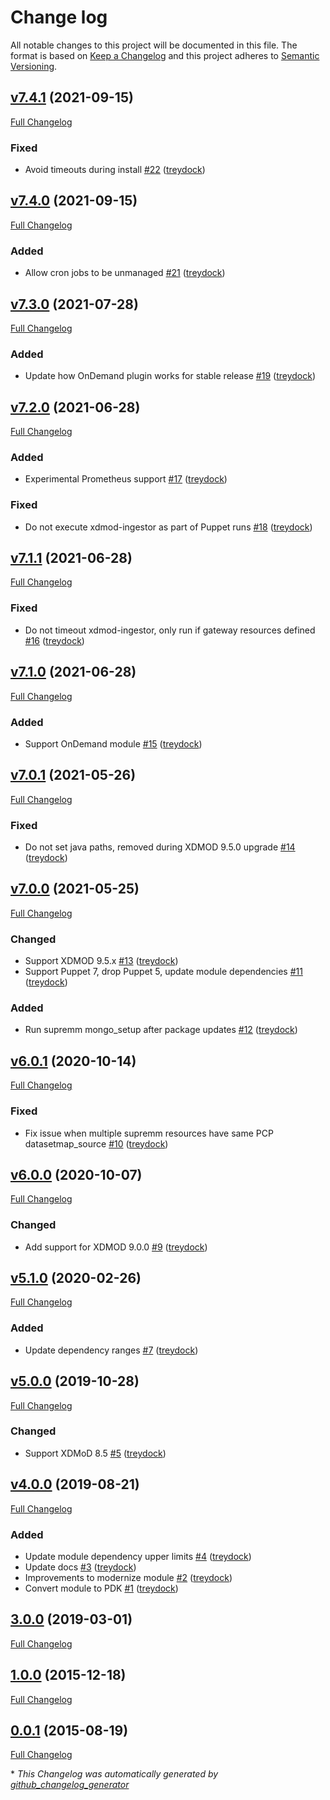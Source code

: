# Change log

All notable changes to this project will be documented in this file. The format is based on [Keep a Changelog](http://keepachangelog.com/en/1.0.0/) and this project adheres to [Semantic Versioning](http://semver.org).

## [v7.4.1](https://github.com/treydock/puppet-module-xdmod/tree/v7.4.1) (2021-09-15)

[Full Changelog](https://github.com/treydock/puppet-module-xdmod/compare/v7.4.0...v7.4.1)

### Fixed

- Avoid timeouts during install [\#22](https://github.com/treydock/puppet-module-xdmod/pull/22) ([treydock](https://github.com/treydock))

## [v7.4.0](https://github.com/treydock/puppet-module-xdmod/tree/v7.4.0) (2021-09-15)

[Full Changelog](https://github.com/treydock/puppet-module-xdmod/compare/v7.3.0...v7.4.0)

### Added

- Allow cron jobs to be unmanaged [\#21](https://github.com/treydock/puppet-module-xdmod/pull/21) ([treydock](https://github.com/treydock))

## [v7.3.0](https://github.com/treydock/puppet-module-xdmod/tree/v7.3.0) (2021-07-28)

[Full Changelog](https://github.com/treydock/puppet-module-xdmod/compare/v7.2.0...v7.3.0)

### Added

- Update how OnDemand plugin works for stable release [\#19](https://github.com/treydock/puppet-module-xdmod/pull/19) ([treydock](https://github.com/treydock))

## [v7.2.0](https://github.com/treydock/puppet-module-xdmod/tree/v7.2.0) (2021-06-28)

[Full Changelog](https://github.com/treydock/puppet-module-xdmod/compare/v7.1.1...v7.2.0)

### Added

- Experimental Prometheus support [\#17](https://github.com/treydock/puppet-module-xdmod/pull/17) ([treydock](https://github.com/treydock))

### Fixed

- Do not execute xdmod-ingestor as part of Puppet runs [\#18](https://github.com/treydock/puppet-module-xdmod/pull/18) ([treydock](https://github.com/treydock))

## [v7.1.1](https://github.com/treydock/puppet-module-xdmod/tree/v7.1.1) (2021-06-28)

[Full Changelog](https://github.com/treydock/puppet-module-xdmod/compare/v7.1.0...v7.1.1)

### Fixed

- Do not timeout xdmod-ingestor, only run if gateway resources defined [\#16](https://github.com/treydock/puppet-module-xdmod/pull/16) ([treydock](https://github.com/treydock))

## [v7.1.0](https://github.com/treydock/puppet-module-xdmod/tree/v7.1.0) (2021-06-28)

[Full Changelog](https://github.com/treydock/puppet-module-xdmod/compare/v7.0.1...v7.1.0)

### Added

- Support OnDemand module [\#15](https://github.com/treydock/puppet-module-xdmod/pull/15) ([treydock](https://github.com/treydock))

## [v7.0.1](https://github.com/treydock/puppet-module-xdmod/tree/v7.0.1) (2021-05-26)

[Full Changelog](https://github.com/treydock/puppet-module-xdmod/compare/v7.0.0...v7.0.1)

### Fixed

- Do not set java paths, removed during XDMOD 9.5.0 upgrade [\#14](https://github.com/treydock/puppet-module-xdmod/pull/14) ([treydock](https://github.com/treydock))

## [v7.0.0](https://github.com/treydock/puppet-module-xdmod/tree/v7.0.0) (2021-05-25)

[Full Changelog](https://github.com/treydock/puppet-module-xdmod/compare/v6.0.1...v7.0.0)

### Changed

- Support XDMOD 9.5.x [\#13](https://github.com/treydock/puppet-module-xdmod/pull/13) ([treydock](https://github.com/treydock))
- Support Puppet 7, drop Puppet 5, update module dependencies [\#11](https://github.com/treydock/puppet-module-xdmod/pull/11) ([treydock](https://github.com/treydock))

### Added

- Run supremm mongo\_setup after package updates [\#12](https://github.com/treydock/puppet-module-xdmod/pull/12) ([treydock](https://github.com/treydock))

## [v6.0.1](https://github.com/treydock/puppet-module-xdmod/tree/v6.0.1) (2020-10-14)

[Full Changelog](https://github.com/treydock/puppet-module-xdmod/compare/v6.0.0...v6.0.1)

### Fixed

- Fix issue when multiple supremm resources have same PCP datasetmap\_source [\#10](https://github.com/treydock/puppet-module-xdmod/pull/10) ([treydock](https://github.com/treydock))

## [v6.0.0](https://github.com/treydock/puppet-module-xdmod/tree/v6.0.0) (2020-10-07)

[Full Changelog](https://github.com/treydock/puppet-module-xdmod/compare/v5.1.0...v6.0.0)

### Changed

- Add support for XDMOD 9.0.0 [\#9](https://github.com/treydock/puppet-module-xdmod/pull/9) ([treydock](https://github.com/treydock))

## [v5.1.0](https://github.com/treydock/puppet-module-xdmod/tree/v5.1.0) (2020-02-26)

[Full Changelog](https://github.com/treydock/puppet-module-xdmod/compare/v5.0.0...v5.1.0)

### Added

- Update dependency ranges [\#7](https://github.com/treydock/puppet-module-xdmod/pull/7) ([treydock](https://github.com/treydock))

## [v5.0.0](https://github.com/treydock/puppet-module-xdmod/tree/v5.0.0) (2019-10-28)

[Full Changelog](https://github.com/treydock/puppet-module-xdmod/compare/v4.0.0...v5.0.0)

### Changed

- Support XDMoD 8.5 [\#5](https://github.com/treydock/puppet-module-xdmod/pull/5) ([treydock](https://github.com/treydock))

## [v4.0.0](https://github.com/treydock/puppet-module-xdmod/tree/v4.0.0) (2019-08-21)

[Full Changelog](https://github.com/treydock/puppet-module-xdmod/compare/3.0.0...v4.0.0)

### Added

- Update module dependency upper limits [\#4](https://github.com/treydock/puppet-module-xdmod/pull/4) ([treydock](https://github.com/treydock))
- Update docs [\#3](https://github.com/treydock/puppet-module-xdmod/pull/3) ([treydock](https://github.com/treydock))
- Improvements to modernize module [\#2](https://github.com/treydock/puppet-module-xdmod/pull/2) ([treydock](https://github.com/treydock))
- Convert module to PDK [\#1](https://github.com/treydock/puppet-module-xdmod/pull/1) ([treydock](https://github.com/treydock))

## [3.0.0](https://github.com/treydock/puppet-module-xdmod/tree/3.0.0) (2019-03-01)

[Full Changelog](https://github.com/treydock/puppet-module-xdmod/compare/1.0.0...3.0.0)

## [1.0.0](https://github.com/treydock/puppet-module-xdmod/tree/1.0.0) (2015-12-18)

[Full Changelog](https://github.com/treydock/puppet-module-xdmod/compare/0.0.1...1.0.0)

## [0.0.1](https://github.com/treydock/puppet-module-xdmod/tree/0.0.1) (2015-08-19)

[Full Changelog](https://github.com/treydock/puppet-module-xdmod/compare/d2e483bba1f7cc0546b48bfc5a21a3b905cfdbfe...0.0.1)



\* *This Changelog was automatically generated by [github_changelog_generator](https://github.com/github-changelog-generator/github-changelog-generator)*
